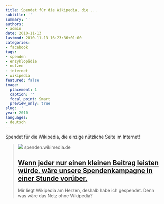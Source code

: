 ```yaml
---
title: Spendet für die Wikipedia, die ...
subtitle: ''
summary: ''
authors:
- admin
date: 2010-11-13
lastmod: 2010-11-13 16:23:36+01:00
categories:
- facebook
tags:
- spenden
- enzyklopädie
- nutzen
- internet
- wikipedia
featured: false
image:
  placement: 1
  caption: ''
  focal_point: Smart
  preview_only: true
slug: ''
year: 2010
languages:
- deutsch
---
```


Spendet für die Wikipedia, die einzige nützliche Seite im Internet!
> [![](https://upload.wikimedia.org/wikipedia/commons/thumb/1/13/Wikipedia_svg_logo-de.svg/200px-Wikipedia_svg_logo-de.svg.png)](https://spenden.wikimedia.de/spenden/)
> spenden.wikimedia.de
> ## [Wenn jeder nur einen kleinen Beitrag leisten würde, wäre unsere Spendenkampagne in einer Stunde vorüber.](https://spenden.wikimedia.de/spenden/)
>
>Mir liegt Wikipedia am Herzen, deshalb habe ich gespendet. Denn was wäre das Netz ohne Wikipedia?